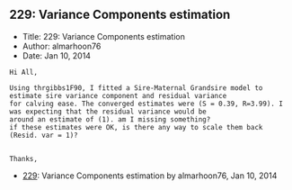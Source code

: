 ## 229: Variance Components estimation

- Title: 229: Variance Components estimation
- Author: almarhoon76
- Date: Jan 10, 2014
```
Hi All,

Using thrgibbs1F90, I fitted a Sire-Maternal Grandsire model to estimate sire variance component and residual variance
for calving ease. The converged estimates were (S = 0.39, R=3.99). I was expecting that the residual variance would be
around an estimate of (1). am I missing something?
if these estimates were OK, is there any way to scale them back (Resid. var = 1)?


Thanks,
```

- [229](0229.md): Variance Components estimation by almarhoon76, Jan 10, 2014
